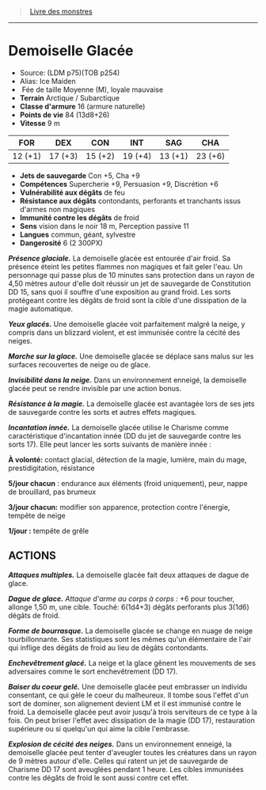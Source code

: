 ﻿> [Livre des monstres](tome_of_beasts.md)

---

# Demoiselle Glacée

- Source: (LDM p75)(TOB p254)
- Alias: Ice Maiden
-  Fée de taille Moyenne (M), loyale mauvaise
- **Terrain** Arctique / Subarctique
- **Classe d'armure** 16 (armure naturelle)
- **Points de vie** 84 (13d8+26)
- **Vitesse** 9 m

|FOR|DEX|CON|INT|SAG|CHA|
|---|---|---|---|---|---|
|12 (+1)|17 (+3)|15 (+2)|19 (+4)|13 (+1)|23 (+6)|

- **Jets de sauvegarde** Con +5, Cha +9
- **Compétences** Supercherie +9, Persuasion +9, Discrétion +6
- **Vulnérabilité aux dégâts** de feu
- **Résistance aux dégâts** contondants, perforants et tranchants issus d'armes non magiques
- **Immunité contre les dégâts** de froid
- **Sens** vision dans le noir 18 m, Perception passive 11
- **Langues** commun, géant, sylvestre
- **Dangerosité** 6 (2 300PX)

**_Présence glaciale._** La demoiselle glacée est entourée d'air froid. Sa présence éteint les petites flammes non magiques et fait geler l'eau. Un personnage qui passe plus de 10 minutes sans protection dans un rayon de 4,50 mètres autour d'elle doit réussir un jet de sauvegarde de Constitution DD 15, sans quoi il souffre d'une exposition au grand froid. Les sorts protégeant contre les dégâts de froid sont la cible d'une dissipation de la magie automatique.

**_Yeux glacés._** Une demoiselle glacée voit parfaitement malgré la neige, y compris dans un blizzard violent, et est immunisée contre la cécité des neiges.

**_Marche sur la glace._** Une demoiselle glacée se déplace sans malus sur les surfaces recouvertes de neige ou de glace.

**_Invisibilité dans la neige._** Dans un environnement enneigé, la demoiselle glacée peut se rendre invisible par une action bonus.

**_Résistance à la magie._** La demoiselle glacée est avantagée lors de ses jets de sauvegarde contre les sorts et autres effets magiques.

**_Incantation innée._** La demoiselle glacée utilise le Charisme comme caractéristique d'incantation innée (DD du jet de sauvegarde contre les sorts 17). Elle peut lancer les sorts suivants de manière innée :

**À volonté:** contact glacial, détection de la magie, lumière, main du mage, prestidigitation, résistance

**5/jour chacun** : endurance aux éléments (froid uniquement), peur, nappe de brouillard, pas brumeux

**3/jour chacun:** modifier son apparence, protection contre l'énergie, tempête de neige

**1/jour :** tempête de grêle

## ACTIONS

**_Attaques multiples._** La demoiselle glacée fait deux attaques de dague de glace.

**_Dague de glace._** _Attaque d'arme au corps à corps :_ +6 pour toucher, allonge 1,50 m, une cible. Touché: 6(1d4+3) dégâts perforants plus 3(1d6) dégâts de froid.

**_Forme de bourrasque._** La demoiselle glacée se change en nuage de neige tourbillonnante. Ses statistiques sont les mêmes qu'un élémentaire de l'air qui inflige des dégâts de froid au lieu de dégâts contondants.

**_Enchevêtrement glacé._** La neige et la glace gênent les mouvements de ses adversaires comme le sort enchevêtrement (DD 17).

**_Baiser du coeur gelé._** Une demoiselle glacée peut embrasser un individu consentant, ce qui gèle le coeur du malheureux. Il tombe sous l'effet d'un sort de dominer, son alignement devient LM et il est immunisé contre le froid. La demoiselle glacée peut avoir jusqu'à trois serviteurs de ce type à la fois. On peut briser l'effet avec dissipation de la magie (DD 17), restauration supérieure ou si quelqu'un qui aime la cible l'embrasse.

**_Explosion de cécité des neiges._** Dans un environnement enneigé, la demoiselle glacée peut tenter d'aveugler toutes les créatures dans un rayon de 9 mètres autour d'elle. Celles qui ratent un jet de sauvegarde de Charisme DD 17 sont aveuglées pendant 1 heure. Les cibles immunisées contre les dégâts de froid le sont aussi contre cet effet.

